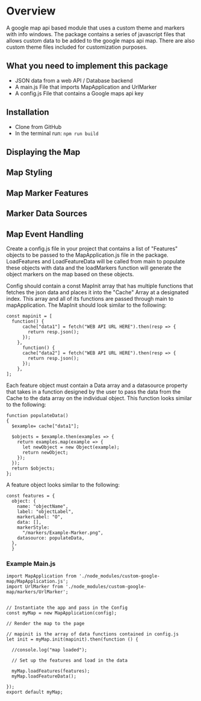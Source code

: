 # Overview
A google map api based module that uses a custom theme and markers with info windows.
The package contains a series of javascript files that allows custom data to be added to the google maps api map.
There are also custom theme files included for customization purposes.

## What you need to implement this package
* JSON data from a web API / Database backend <br>
* A main.js File that imports MapApplication and UrlMarker <br>
* A config.js File that contains a Google maps api key <br>

## Installation
* Clone from GitHub
* In the terminal run: ```npm run build```

## Displaying the Map
## Map Styling
## Map Marker Features
## Marker Data Sources
## Map Event Handling

Create a config.js file in your project that contains a list of "Features" objects to be passed to the MapApplication.js file in the package.
LoadFeatures and LoadFeatureData will be called from main to populate these objects with data and the loadMarkers function will generate the object markers on the map based on these objects.

Config should contain a const MapInit array that has multiple functions that fetches the json data and places it into the "Cache" Array at a designated index.
This array and all of its functions are passed through main to mapApplication.
The MapInit should look similar to the following:
```
const mapinit = [
  function() {
      cache["data1"] = fetch("WEB API URL HERE").then(resp => {
        return resp.json();
      });
    },
      function() {
      cache["data2"] = fetch("WEB API URL HERE").then(resp => {
        return resp.json();
      });
    },
];
```

Each feature object must contain a Data array and a datasource property that takes in a function designed by the user to pass the data from the Cache to the data array on the individual object. This function looks similar to the following:
```
function populateData()
{ 
  $example= cache["data1"];

  $objects = $example.then(examples => {
    return examples.map(example => {
      let newObject = new Object(example);
      return newObject;
    });
  });
  return $objects;
};
```
A feature object looks similar to the following:

```
const features = {
  object: {
    name: "objectName",
    label: "objectLabel",
    markerLabel: "O",
    data: [],
    markerStyle:
      "/markers/Example-Marker.png",
    datasource: populateData,
  },
  }
  ```
  
  ### Example Main.js
  
  ```
  import MapApplication from './node_modules/custom-google-map/MapApplication.js';
import UrlMarker from './node_modules/custom-google-map/markers/UrlMarker';


// Instantiate the app and pass in the Config
const myMap = new MapApplication(config);

// Render the map to the page

// mapinit is the array of data functions contained in config.js
let init = myMap.init(mapinit).then(function () {

	//console.log("map loaded");

	// Set up the features and load in the data

	myMap.loadFeatures(features);
	myMap.loadFeatureData();

});
export default myMap;
```
  
